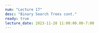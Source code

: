 ```yaml
---
num: "Lecture 17"
desc: "Binary Search Trees cont."
ready: true
lecture_date: 2023-11-28 11:00:00.00-7:00
---
```

